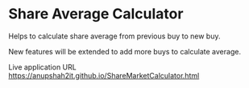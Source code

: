 # Share Average Calculator


Helps to calculate share average from previous buy to new buy.

New features will be extended to add more buys to calculate average.

Live application URL
https://anupshah2it.github.io/ShareMarketCalculator.html
